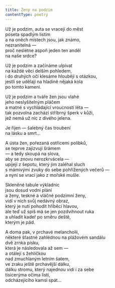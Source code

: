 ```yaml
---
title: Ženy na podzim
contentType: poetry
---
```


Už je podzim, auta se vracejí do měst  
poseta spadlým listím  
a na oněch místech jsou, jak známo,  
nezranitelná —  
proč neslétne aspoň jeden ten anděl  
na naše srdce?

Už je podzim a začínáme ulpívat  
na každé věci delším pohledem,  
i do druhých očí klesáme hlouběji s otázkou,  
jestli se udělají na hladině nějaká kola  
po tomto kameni.

Už je podzim a tváře žen jsou vlahé  
jeho neslyšitelným pláčem  
a matné s vychládající vroucností léta —  
tak pozvolna zachází stříbrný šperk v kůži,  
jež nemá už nic z divého jelena.

Je říjen — šalebný čas troubení  
na lásku a smrt…

A ústa žen, pořezaná ostřicemi polibků,  
se teprve zajizvují šrámem  
— a tedy skoupá na slova,  
aby se znovu nerozkrvácela —  
upíjejí z šepotu, který jim zaléhal sluch  
s mámivými zvuky do sebe pohřížených večerů —  
a nyní se vrací jako z mořské mušle.

Skleněné tabule výkladnic  
jsou dosud vodní plání  
a ženy, teskné a vláčné podzimní ženy,  
vidí v nich svůj nedávný obraz,  
který je nutí pohodit hříběcí hlavou,  
ale teď už spíš má se jen pozdvihnout ruka  
a uhladit kadeř po směru deště,  
kterým je pád.

A doma pak, v prchavé melancholii,  
některé šťastné zahlédnou na plážovém sandálu  
dvě zrnka písku,  
která je následovala až sem —  
a otálejí s žehličkou  
nad zmuchlaným letním šatem,  
ve zraku ještě prchavější dálku,  
dálku stromu, který najednou vidí i za sebe  
tisícerýma očima listí,  
odcházejícího kamsi spát…
